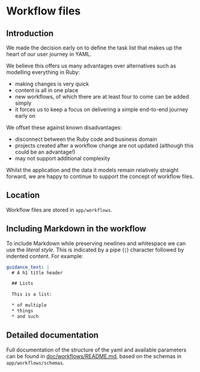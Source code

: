 # Workflow files

## Introduction

We made the decision early on to define the task list that makes up the heart of
our user journey in YAML.

We believe this offers us many advantages over alternatives such as modelling
everything in Ruby:

- making changes is very quick
- content is all in one place
- new workflows, of which there are at least four to come can be added simply
- it forces us to keep a focus on delivering a simple end-to-end journey early
  on

We offset these against known disadvantages:

- disconnect between the Ruby code and business domain
- projects created after a workflow change are not updated (although this could
  be an advantage!)
- may not support additional complexity

Whilst the application and the data it models remain relatively straight
forward, we are happy to continue to support the concept of workflow files.

## Location

Workflow files are stored in `app/workflows`.

## Including Markdown in the workflow

To include Markdown while preserving newlines and whitespace we can use the
_literal style_. This is indicated by a pipe (`|`) character followed by
indented content. For example:

```yaml
guidance_text: |
  # A h1 title header

  ## Lists

  This is a list:

  * of multiple
  * things
  * and such
```

## Detailed documentation

Full documentation of the structure of the yaml and available parameters can be
found in [doc/workflows/README.md](/doc/workflows/README.md), based on the
schemas in `app/workflows/schemas`.

